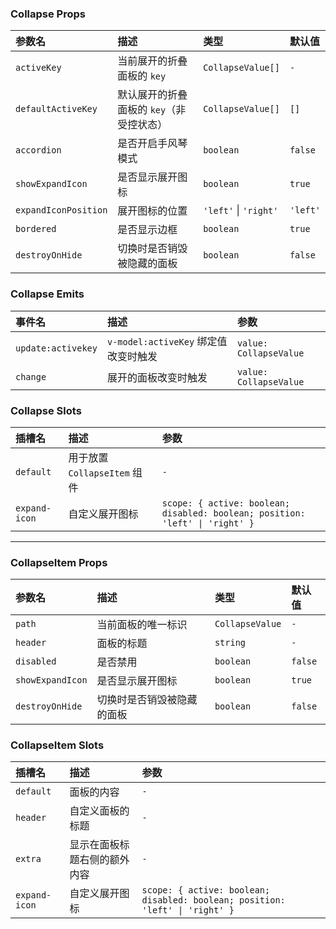 ### Collapse Props

| 参数名 | 描述 | 类型 | 默认值 |
| :--- | :--- | :--- | :--- |
| `activeKey` | 当前展开的折叠面板的 `key` | `CollapseValue[]` | `-` |
| `defaultActiveKey` | 默认展开的折叠面板的 `key`（非受控状态） | `CollapseValue[]` | `[]` |
| `accordion` | 是否开启手风琴模式 | `boolean` | `false` |
| `showExpandIcon` | 是否显示展开图标 | `boolean` | `true` |
| `expandIconPosition` | 展开图标的位置 | `'left'` \| `'right'` | `'left'` |
| `bordered` | 是否显示边框 | `boolean` | `true` |
| `destroyOnHide` | 切换时是否销毁被隐藏的面板 | `boolean` | `false` |

### Collapse Emits

| 事件名 | 描述 | 参数 |
| :--- | :--- | :--- |
| `update:activekey`| `v-model:activeKey` 绑定值改变时触发 | `value: CollapseValue` |
| `change` | 展开的面板改变时触发 | `value: CollapseValue` |

### Collapse Slots

| 插槽名 | 描述 | 参数 |
| :--- | :--- | :--- |
| `default` | 用于放置 `CollapseItem` 组件 | `-` |
| `expand-icon` | 自定义展开图标 | `scope: { active: boolean; disabled: boolean; position: 'left' \| 'right' }` |

---

### CollapseItem Props

| 参数名 | 描述 | 类型 | 默认值 |
| :--- | :--- | :--- | :--- |
| `path` | 当前面板的唯一标识 | `CollapseValue` | `-` |
| `header` | 面板的标题 | `string` | `-` |
| `disabled` | 是否禁用 | `boolean` | `false` |
| `showExpandIcon` | 是否显示展开图标 | `boolean` | `true` |
| `destroyOnHide` | 切换时是否销毁被隐藏的面板 | `boolean` | `false` |

### CollapseItem Slots

| 插槽名 | 描述 | 参数 |
| :--- | :--- | :--- |
| `default` | 面板的内容 | `-` |
| `header` | 自定义面板的标题 | `-` |
| `extra` | 显示在面板标题右侧的额外内容 | `-` |
| `expand-icon` | 自定义展开图标 | `scope: { active: boolean; disabled: boolean; position: 'left' \| 'right' }` |